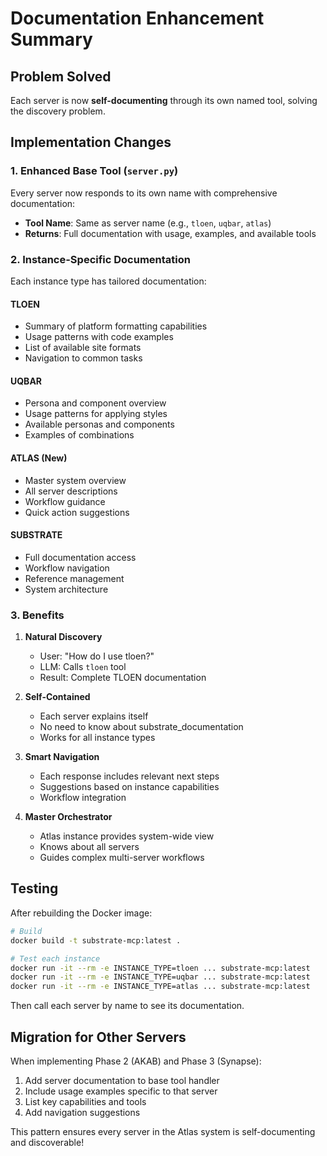 # Documentation Enhancement Summary

## Problem Solved
Each server is now **self-documenting** through its own named tool, solving the discovery problem.

## Implementation Changes

### 1. Enhanced Base Tool (`server.py`)
Every server now responds to its own name with comprehensive documentation:
- **Tool Name**: Same as server name (e.g., `tloen`, `uqbar`, `atlas`)
- **Returns**: Full documentation with usage, examples, and available tools

### 2. Instance-Specific Documentation
Each instance type has tailored documentation:

#### TLOEN
- Summary of platform formatting capabilities
- Usage patterns with code examples
- List of available site formats
- Navigation to common tasks

#### UQBAR  
- Persona and component overview
- Usage patterns for applying styles
- Available personas and components
- Examples of combinations

#### ATLAS (New)
- Master system overview
- All server descriptions
- Workflow guidance
- Quick action suggestions

#### SUBSTRATE
- Full documentation access
- Workflow navigation
- Reference management
- System architecture

### 3. Benefits

1. **Natural Discovery**
   - User: "How do I use tloen?"
   - LLM: Calls `tloen` tool
   - Result: Complete TLOEN documentation

2. **Self-Contained**
   - Each server explains itself
   - No need to know about substrate_documentation
   - Works for all instance types

3. **Smart Navigation**
   - Each response includes relevant next steps
   - Suggestions based on instance capabilities
   - Workflow integration

4. **Master Orchestrator**
   - Atlas instance provides system-wide view
   - Knows about all servers
   - Guides complex multi-server workflows

## Testing

After rebuilding the Docker image:
```bash
# Build
docker build -t substrate-mcp:latest .

# Test each instance
docker run -it --rm -e INSTANCE_TYPE=tloen ... substrate-mcp:latest
docker run -it --rm -e INSTANCE_TYPE=uqbar ... substrate-mcp:latest  
docker run -it --rm -e INSTANCE_TYPE=atlas ... substrate-mcp:latest
```

Then call each server by name to see its documentation.

## Migration for Other Servers

When implementing Phase 2 (AKAB) and Phase 3 (Synapse):
1. Add server documentation to base tool handler
2. Include usage examples specific to that server
3. List key capabilities and tools
4. Add navigation suggestions

This pattern ensures every server in the Atlas system is self-documenting and discoverable!
